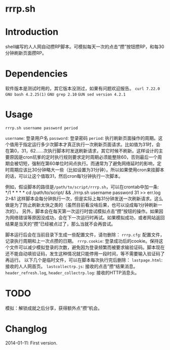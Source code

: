rrrp.sh
===

# Introduction
shell编写的人人网自动攒RP脚本。可模拟每天一次的点击“攒”按钮攒RP，和每30分钟刷新页面攒RP。

# Dependencies
软件版本是测试时用的，其它版本没测过，如果有问题欢迎报告。
`curl 7.22.0`
`GNU bash 4.2.25(1)`
`GNU grep 2.10`
`GUN sed version 4.2.1`

# Usage
    rrrp.sh username password period
`username`: 登录用户名
`password`: 登录密码
`period`: 执行刷新页面操作的周期。这个值用于指定运行多少次脚本才真正执行一次刷新页面请求。比如值为31时，会在第0，31，62……次执行脚本时发送刷新请求，其它时候不刷新。这样设计的主要原因是cron坑爹的定时执行规则要求定时周期必须能整除60，否则最后一个周期会被切短，强制在第60单位时间点执行。而通常为了避免网络延时的影响，定时周期应该比30分钟略大一些（比如设置为31分钟）。所以如果使用cron来挂脚本的话，可以让这个值取31，然后cron每1分钟执行一次脚本。

例如，假设脚本的路径是`/path/to/script/rrrp.sh`，可以在crontab中加一条:
    */1 * * * * cd /path/to/script/ && ./rrrp.sh username password 31 >> err.log 2>&1
这样脚本会每分钟执行一次，但是实际上每31分钟发送一次刷新请求。这么做是为了防止刷新太快之类的（虽然目前看没啥后果，也可以设成每1分钟刷新一次的）。
另外，脚本会在每天第一次运行时尝试模拟点击“攒”按钮的操作。如果因为网络错误等原因没成功，会在下一次运行时再试。如果模拟成功，或者网站返回结果是当天的“攒”已经被点过了，那么当就不会再尝试。

脚本运行后会在当前目录下生成一些配置文件，请勿删除：
`rrrp.cfg`: 配置文件，记录执行周期和上一次点攒的日期。
`rrrp.cookie`: 登录成功后的cookie。保持这个文件可以减少模拟登录的次数，避免因为登录频繁而被要求输验证码。脚本现在还不能自动填验证码，发生这种情况就只能停用一段时间，等不需要输入验证码了再运行。
以下几个是临时文件，可以在脚本每次执行完后删除：
`lastpage.html`: 接收的人人网首页。
`lastcollectrp.js`: 接收的点击”攒“结果消息。
`header_refresh.log`, `header_collectrp.log`: 接收的HTTP消息头。

# TODO
模拟：解锁成就之后分享，获得额外点”攒“机会。

# Changlog
2014-01-11: First version.

